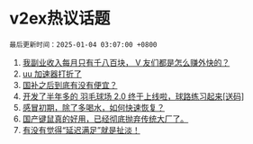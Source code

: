 # v2ex热议话题

`最后更新时间：2025-01-04 03:07:00 +0800`

1. [我副业收入每月只有千八百块， V 友们都是怎么赚外快的？](https://www.v2ex.com/t/1102168)
1. [uu 加速器打折了](https://www.v2ex.com/t/1102240)
1. [国补之后到底有没有便宜？](https://www.v2ex.com/t/1102189)
1. [开发了半年多的 羽毛球场 2.0 终于上线啦，球路练习起来[送码]](https://www.v2ex.com/t/1102231)
1. [感冒初期，除了多喝水，如何快速恢复？](https://www.v2ex.com/t/1102176)
1. [国产键鼠真的好用，已经彻底抛弃传统大厂了。](https://www.v2ex.com/t/1102194)
1. [有没有觉得“延迟满足”就是扯淡！](https://www.v2ex.com/t/1102278)

